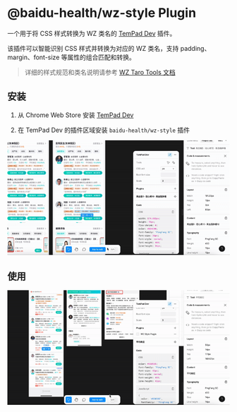 # @baidu-health/wz-style Plugin

一个用于将 CSS 样式转换为 WZ 类名的 [TemPad Dev](https://github.com/ecomfe/tempad-dev) 插件。

该插件可以智能识别 CSS 样式并转换为对应的 WZ 类名，支持 padding、margin、font-size 等属性的组合匹配和转换。

> 详细的样式规范和类名说明请参考 [WZ Taro Tools 文档](https://wz-taro-tools.now.baidu-int.com/components/style/)

## 安装

1. 从 Chrome Web Store 安装 [TemPad Dev](https://chromewebstore.google.com/detail/tempad-dev/lgoeakbaikpkihoiphamaeopmliaimpc)

2. 在 TemPad Dev 的插件区域安装 `baidu-health/wz-style` 插件

![安装](assets/download.gif)

## 使用

![使用](assets/use.gif)

